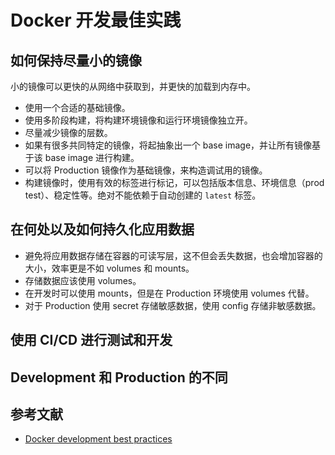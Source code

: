 # Docker 开发最佳实践

## 如何保持尽量小的镜像

小的镜像可以更快的从网络中获取到，并更快的加载到内存中。

- 使用一个合适的基础镜像。
- 使用多阶段构建，将构建环境镜像和运行环境镜像独立开。
- 尽量减少镜像的层数。
- 如果有很多共同特定的镜像，将起抽象出一个 base image，并让所有镜像基于该 base image 进行构建。
- 可以将 Production 镜像作为基础镜像，来构造调试用的镜像。
- 构建镜像时，使用有效的标签进行标记，可以包括版本信息、环境信息（prod test）、稳定性等。绝对不能依赖于自动创建的 `latest` 标签。

## 在何处以及如何持久化应用数据

- 避免将应用数据存储在容器的可读写层，这不但会丢失数据，也会增加容器的大小，效率更是不如 volumes 和 mounts。
- 存储数据应该使用 volumes。
- 在开发时可以使用 mounts，但是在 Production 环境使用 volumes 代替。 <!-- TODO(lu) 不知道为什么 -->
- 对于 Production 使用 secret 存储敏感数据，使用 config 存储非敏感数据。

## 使用 CI/CD 进行测试和开发

## Development 和 Production 的不同

## 参考文献

- [Docker development best practices](https://docs.docker.com/develop/dev-best-practices/)
